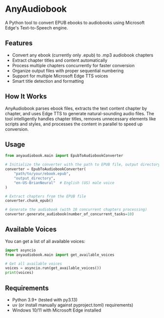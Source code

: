 # AnyAudiobook

A Python tool to convert EPUB ebooks to audiobooks using Microsoft Edge's Text-to-Speech engine.

## Features

- Convert any ebook (currently only .epub) to .mp3 audiobook chapters
- Extract chapter titles and content automatically
- Process multiple chapters concurrently for faster conversion
- Organize output files with proper sequential numbering
- Support for multiple Microsoft Edge TTS voices
- Smart title detection and formatting

## How It Works

AnyAudiobook parses ebook files, extracts the text content chapter by chapter, and uses Edge TTS to generate natural-sounding audio files. The tool intelligently handles chapter titles, removes unnecessary elements like scripts and styles, and processes the content in parallel to speed up conversion.

## Usage

```python
from anyaudiobook.main import EpubToAudiobookConverter

# Initialize the converter with the path to EPUB file, output directory, and voice
converter = EpubToAudiobookConverter(
    "path/to/your/ebook.epub",
    "output_directory",
    "en-US-BrianNeural"  # English (US) male voice
)

# Extract chapters from the EPUB file
converter.chunk_epub()

# Generate the audiobook (with 10 concurrent chapters processing)
converter.generate_audiobook(number_of_concurrent_tasks=10)
```

## Available Voices

You can get a list of all available voices:

```python
import asyncio
from anyaudiobook.main import get_available_voices

# Get all available voices
voices = asyncio.run(get_available_voices())
print(voices)
```

## Requirements

- Python 3.9+ (tested with py3.13)
- uv (or install manually against pyproject.toml) requirements)
- Windows 10/11 with Microsoft Edge installed
